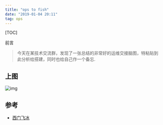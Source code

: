 ```yaml
---
title: "ops to fish"
date: "2019-01-04 20:11"
tag: ops
---
```


[TOC]

前言
>今天在某技术交流群，发现了一张总结的非常好的运维交接脑图，特粘贴到此分析给搭建，同时也给自己作一个备忘.

## 上图

![img](http://pic.fenghong.tech/ops-new-fish.png)

## 参考

- [西门飞冰](http://www.fblinux.com/?p=1413)

